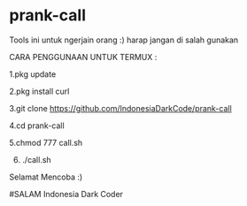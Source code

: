 # prank-call
Tools ini untuk ngerjain orang :) harap jangan di salah gunakan

CARA PENGGUNAAN UNTUK TERMUX :

1.pkg update

2.pkg install curl

3.git clone https://github.com/IndonesiaDarkCode/prank-call

4.cd prank-call

5.chmod 777 call.sh

6. ./call.sh

Selamat Mencoba :)

#SALAM Indonesia Dark Coder
